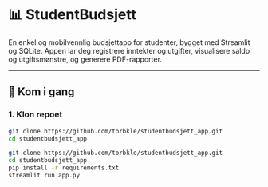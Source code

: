 # 📊 StudentBudsjett

En enkel og mobilvennlig budsjettapp for studenter, bygget med Streamlit og SQLite. Appen lar deg registrere inntekter og utgifter, visualisere saldo og utgiftsmønstre, og generere PDF-rapporter.

---

## 🚀 Kom i gang

### 1. Klon repoet

```bash
git clone https://github.com/torbkle/studentbudsjett_app.git
cd studentbudsjett_app

git clone https://github.com/torbkle/studentbudsjett_app.git
cd studentbudsjett_app
pip install -r requirements.txt
streamlit run app.py
